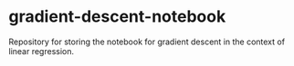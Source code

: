 # gradient-descent-notebook
Repository for storing the notebook for gradient descent in the context of linear regression.
